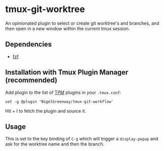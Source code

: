 # tmux-git-worktree

An opinionated plugin to select or create git worktree's and branches, and then open in a new window within the current tmux session.

## Dependencies

 - [fzf](https://github.com/junegunn/fzf)

## Installation with Tmux Plugin Manager (recommended)

Add plugin to the list of [TPM](https://github.com/tmux-plugins/tpm) plugins in your `.tmux.conf`:

```tmux
set -g @plugin 'NigelGreenway/tmux-git-workflow'
```

Hit <prefix> + I to fetch the plugin and source it.

## Usage

This is set to the key binding of `C-g` which will trigger a `display-popup` and ask for the worktree name and then the branch.
